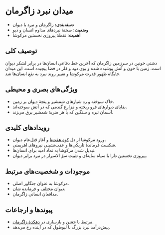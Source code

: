 # میدان نبرد زاگرمان

- **دسته‌بندی:** زاگرمان و نبرد با دیوان
- **وضعیت:** صحنهٔ نبردهای مداوم انسان و دیو
- **اهمیت:** نقطهٔ پیروزی نخستین مرکوشا

## توصیف کلی
دشتی خونین در سرزمین زاگرمان که آخرین خط دفاعی انسان‌ها در برابر لشکر دیوان است. زمین با خون و آتش پوشیده شده و بوی دود و فلز در فضا پیچیده است. این میدان جایگاه ظهور قدرت مرکوشا و تغییر روند نبرد به نفع انسان‌ها شد.

## ویژگی‌های بصری و محیطی
- خاک سوخته و رد شیارهای شمشیر و پنجهٔ دیوان بر زمین.
- بقایای دیوارهای فرو ریخته و مزارع گندمی که در آتش سوخته‌اند.
- آسمان تیره و سنگین که با هر ضربهٔ شمشیر برق می‌زند.

## رویدادهای کلیدی
- ورود مرکوشا از دل [کوه هفت‌تا](./کوه%20هفت‌تا.md) و آغاز قتل‌عام دیوان.
- شکست فرماندهٔ تاریکی‌ها و عقب‌نشینی نیروهای اهریمنی.
- تبدیل شدن مرکوشا به نماد امید برای انسان‌ها.
- پیروزی نخستین دارا با سپاه سایه‌ای و تثبیت سرّ الاسرار در نبرد برابر دیوان.

## موجودات و شخصیت‌های مرتبط
- مرکوشا به عنوان جنگاور اصلی.
- دیوان مختلف و فرمانده شان.
- مدافعان انسانی زاگرمان.

## پیوندها و ارجاعات
- مرتبط با جشن و بازسازی در [دهکدهٔ زاگرمان](./دهکدهٔ%20زاگرمان.md).
- پیش‌درآمد نبرد بزرگ با لبوظول که در آینده رخ می‌دهد.
